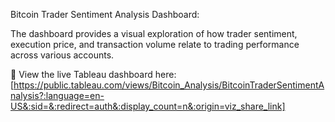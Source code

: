 Bitcoin Trader Sentiment Analysis Dashboard:

The dashboard provides a visual exploration of how trader sentiment, execution price, and transaction volume relate to trading performance across various accounts.

🔗 View the live Tableau dashboard here: [https://public.tableau.com/views/Bitcoin_Analysis/BitcoinTraderSentimentAnalysis?:language=en-US&:sid=&:redirect=auth&:display_count=n&:origin=viz_share_link]
